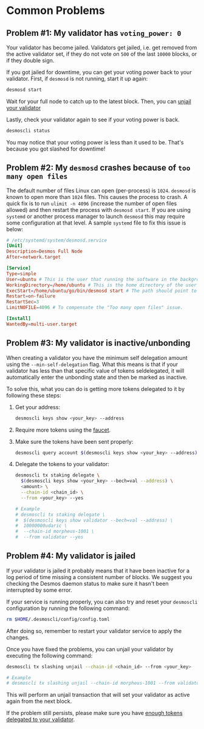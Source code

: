 # Common Problems

## Problem #1: My validator has `voting_power: 0`
Your validator has become jailed. Validators get jailed, i.e. get removed from the active validator set, if they do not vote on `500` of the last `10000` blocks, or if they double sign. 

If you got jailed for downtime, you can get your voting power back to your validator. First, if `desmosd` is not running, start it up again:

```bash
desmosd start
```

Wait for your full node to catch up to the latest block. Then, you can [unjail your validator](#unjail-validator)

Lastly, check your validator again to see if your voting power is back.

```bash
desmoscli status
```

You may notice that your voting power is less than it used to be. That's because you got slashed for downtime!

## Problem #2: My `desmosd` crashes because of `too many open files`
The default number of files Linux can open (per-process) is `1024`. `desmosd` is known to open more than `1024` files. This causes the process to crash. A quick fix is to run `ulimit -n 4096` (increase the number of open files allowed) and then restart the process with `desmosd start`. If you are using `systemd` or another process manager to launch `desmosd` this may require some configuration at that level. A sample `systemd` file to fix this issue is below:

```toml
# /etc/systemd/system/desmosd.service
[Unit]
Description=Desmos Full Node
After=network.target

[Service]
Type=simple
User=ubuntu # This is the user that running the software in the background. Change it to your username if needed.
WorkingDirectory=/home/ubuntu # This is the home directory of the user that running the software in the background. Change it to your username if needed.
ExecStart=/home/ubuntu/go/bin/desmosd start # The path should point to the correct location of the software you have installed.
Restart=on-failure
RestartSec=3
LimitNOFILE=4096 # To compensate the "Too many open files" issue.

[Install]
WantedBy=multi-user.target
```

## Problem #3: My validator is inactive/unbonding
When creating a validator you have the minimum self delegation amount using the `--min-self-delegation` flag. What this means is that if your validator has less than that specific value of tokens seldelegated, it will automatically enter the unbonding state and then be marked as inactive. 

To solve this, what you can do is getting more tokens delegated to it by following these steps: 

1. Get your address: 
   ```bash
   desmoscli keys show <your_key> --address
   ```
   
2. Require more tokens using the [faucet](https://faucet.desmos.network). 

3. Make sure the tokens have been sent properly: 
   ```bash
   desmoscli query account $(desmoscli keys show <your_key> --address) --chain-id <chain_id>
   ```
   
4. Delegate the tokens to your validator: 
   ```bash
   desmoscli tx staking delegate \
     $(desmoscli keys show <your_key> --bech=val --address) \
     <amount> \
     --chain-id <chain_id> \
     --from <your_key> --yes
   
   # Example
   # desmoscli tx staking delegate \
   #  $(desmoscli keys show validator --bech=val --address) \
   #  10000000udaric \
   #  --chain-id morpheus-1001 \
   #  --from validator --yes
   ```

## Problem #4: My validator is jailed
If your validator is jailed it probably means that it have been inactive for a log period of time missing a consistent number of blocks. We suggest you checking the Desmos daemon status to make sure it hasn't been interrupted by some error.

If your service is running properly, you can also try and reset your `desmoscli` configuration by running the following command: 

```bash
rm $HOME/.desmoscli/config/config.toml
``` 

After doing so, remember to restart your validator service to apply the changes.

Once you have fixed the problems, you can unjail your validator by executing the following command: 

```bash
desmoscli tx slashing unjail --chain-id <chain_id> --from <your_key>

# Example
# desmoscli tx slashing unjail --chain-id morpheus-1001 --from validator
```

This will perform an unjail transaction that will set your validator as active again from the next block. 

If the problem still persists, please make sure you have [enough tokens delegated to your validator](#problem-3-my-validator-is-inactiveunbonding).
